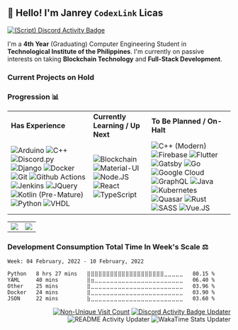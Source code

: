 ## 👋 Hello! I'm Janrey `CodexLink` Licas
[![(Script) Discord Activity Badge](https://badgen.net/badge/Playing%20Game/Apex%20Legends%2C%201%20hours%2028%20minutes%20elapsed.?color=61d800&labelColor=00cd90&icon=discord)](https://github.com/CodexLink/CodexLink)

I'm a **4th Year** (Graduating) Computer Engineering Student in **Technological Institute of the Philippines**. I'm currently on passive interests on taking **Blockchain Technology** and **Full-Stack Development**.

### Current Projects on Hold

<To be filled.>

### Progression 📊
<div class="center">
<table>
  <tr>
    <td>
      <b>Has Experience</b>
    </td>
    <td>
      <b>Currently Learning / Up Next</b>
    </td>
    <td>
      <b>To Be Planned / On-Halt</b>
    </td>
  </tr>
  <tr>
    <td>
        <img alt="Arduino" src="https://img.shields.io/badge/-Arduino-00979D?style=flat&logo=arduino&logoColor=white"/>
        <img alt="C++" src="https://img.shields.io/badge/-C%2B%2B-00599C?style=flat-&logo=c%2B%2B&logoColor=white"/>
        <img alt="Discord.py" src="https://img.shields.io/badge/-Discord.py-7289DA?style=flat&logo=discord&logoColor=white"/>
        <img alt="Django" src="https://img.shields.io/badge/-Django-092E20?style=flat&logo=django&logoColor=white"/>
        <img alt="Docker" src="https://img.shields.io/badge/-Docker-46A2F1?style=flat&logo=docker&logoColor=white"/>
        <img alt="Git" src="https://img.shields.io/badge/-Git-F05032?style=flat&logo=git&logoColor=white"/>
        <img alt="Github Actions" src="https://img.shields.io/badge/-Github Actions-2088FF?style=flat&logo=git&logoColor=white"/>
        <img alt="Jenkins" src="https://img.shields.io/badge/-Jenkins%20%28Pre%20Mature%29-D24939?style=flat&logo=jenkins&logoColor=white"/>  
        <img alt="JQuery" src="https://img.shields.io/badge/-JQuery-0769AD?style=flat&logo=jquery&logoColor=white"/>
        <img alt="Kotlin (Pre-Mature)" src="https://img.shields.io/badge/-Kotlin%20%28Pre%20Mature%29-7F52FF?style=flat&logo=kotlin&logoColor=white"/>
        <img alt="Python" src="https://img.shields.io/badge/-Python-33776AB?style=flat&logo=python&logoColor=white"/>
        <img alt="VHDL" src="https://img.shields.io/badge/-VHDL-46A2F1?style=flat&logoColor=white"/>
    </td>
    <td>
        <img alt="Blockchain" src="https://img.shields.io/badge/Blockchain%20Technology-121D33?logo=blockchain.com&logoColor=white&style=flat"/>
        <img alt="Material-UI" src="https://img.shields.io/badge/Material--UI-0081CB?logo=material-ui&logoColor=white&style=flat"/>
        <img alt="Node.JS" src="https://img.shields.io/badge/-Node.JS-43853D?style=flat&logo=Node.JS&logoColor=white"/>
        <img alt="React" src="https://img.shields.io/badge/React-45B8D8?logo=react&logoColor=white&style=flat"/>
        <img alt="TypeScript" src="https://img.shields.io/badge/TypeScript-3178C6?logo=typescript&logoColor=white&style=flat"/>
    </td>
    <td>
        <img alt="C++ (Modern)" src="https://img.shields.io/badge/-Modern%20C%2B%2B%20%2811%20to%2020%29-00599C?style=flat-&logo=c%2B%2B&logoColor=white"/>
        <img alt="Firebase" src="https://img.shields.io/badge/Firebase-FFCA28?logo=firebase&logoColor=black&style=flat"/>
        <img alt="Flutter" src="https://img.shields.io/badge/Flutter-02569B?logo=flutter&logoColor=white&style=flat"/>
        <img alt="Gatsby" src="https://img.shields.io/badge/Gatsby-663399?logo=gatsby&logoColor=white&style=flat"/>
        <img alt="Go" src="https://img.shields.io/badge/Go-00ADD8?logo=go&logoColor=white&style=flat"/>
        <img alt="Google Cloud" src="https://img.shields.io/badge/Goggle_Cloud-4285F4?logo=google%20cloud&logoColor=white&style=flat"/>
        <img alt="GraphQL" src="https://img.shields.io/badge/-GraphQL-E10098?style=flat&logo=graphql&logoColor=white"/>
        <img alt="Java" src="https://img.shields.io/badge/-Java-007396?style=flat&logo=java&logoColor=white"/>
        <img alt="Kubernetes" src="https://img.shields.io/badge/-Kubernetes-32CCE5?style=flat&logo=kubernetes&logoColor=white"/>
        <img alt="Quasar" src="https://img.shields.io/badge/Quasar-1976E2?logo=quasar&logoColor=white&style=flat"/>
        <img alt="Rust" src="https://img.shields.io/badge/-Rust-000000?style=flat&logo=rust&logoColor=white"/>
        <img alt="SASS" src="https://img.shields.io/badge/-SASS-CC6699?style=flat&logo=sass&logoColor=white"/>
        <img alt="Vue.JS" src="https://img.shields.io/badge/Vue.JS-4FC08D?logo=vue.js&logoColor=white&style=flat"/>
    </td>
  </tr>
</table>
</div>

<table>
  <tr>
    <td>
        <img src="https://github-readme-stats.vercel.app/api/top-langs/?username=CodexLink&layout=compact&card_width=350"/>
    </td>
    <td>
        <img src="https://github-readme-stats.vercel.app/api?username=CodexLink&show_icons=true&theme=radical&include_all_commits=true&count_private=true&line_height=21" />
    </td>
  </tr>
</table>

### Development Consumption Total Time In Week's Scale ⚖️

<!--START_SECTION:waka-->
```text
Week: 04 February, 2022 - 10 February, 2022

Python   8 hrs 27 mins   ⣿⣿⣿⣿⣿⣿⣿⣿⣿⣿⣿⣿⣿⣿⣿⣿⣿⣿⣿⣿⣀⣀⣀⣀⣀   80.15 % 
YAML     40 mins         ⣿⣶⣀⣀⣀⣀⣀⣀⣀⣀⣀⣀⣀⣀⣀⣀⣀⣀⣀⣀⣀⣀⣀⣀⣀   06.40 % 
Other    25 mins         ⣿⣀⣀⣀⣀⣀⣀⣀⣀⣀⣀⣀⣀⣀⣀⣀⣀⣀⣀⣀⣀⣀⣀⣀⣀   03.96 % 
Docker   24 mins         ⣿⣀⣀⣀⣀⣀⣀⣀⣀⣀⣀⣀⣀⣀⣀⣀⣀⣀⣀⣀⣀⣀⣀⣀⣀   03.90 % 
JSON     22 mins         ⣷⣀⣀⣀⣀⣀⣀⣀⣀⣀⣀⣀⣀⣀⣀⣀⣀⣀⣀⣀⣀⣀⣀⣀⣀   03.60 % 
```
<!--END_SECTION:waka-->

<div align="right">

[![Non-Unique Visit Count](https://komarev.com/ghpvc/?username=CodexLink&label=Visitor%20Profile%20Count&color=blueviolet)](https://github.com/antonkomarev/github-profile-views-counter)
[![Discord Activity Badge Updater](https://github.com/CodexLink/CodexLink/actions/workflows/DiscordBadge.yml/badge.svg?branch=master)](https://github.com/CodexLink/CodexLink/actions/workflows/DiscordBadge.yml)
![README Activity Updater](https://github.com/CodexLink/CodexLink/workflows/README%20Activity%20Updater/badge.svg)
![WakaTime Stats Updater](https://github.com/CodexLink/CodexLink/workflows/WakaTime%20Stats%20Updater/badge.svg)

</div>
